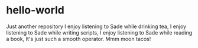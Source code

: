 # hello-world
Just another repository
I enjoy listening to Sade while drinking tea,
I enjoy listening to Sade while writing scripts,
I enjoy listening to Sade while reading a book,
It's just such a smooth operator.
Mmm moon tacos!
